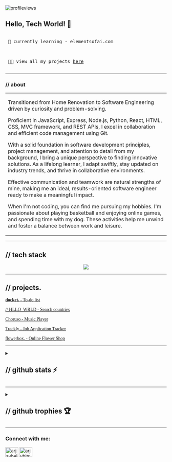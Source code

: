 ![profileviews](https://komarev.com/ghpvc/?username=arjybltrn&label=profile%20views&color=0e75b6&style=flat)

<!-- [![spotify-github-profile](https://spotify-github-profile.vercel.app/api/view?uid=mr7m39tkfvak3ajrv9xg5sck8&cover_image=true&theme=novatorem&show_offline=false&background_color=7f7a7a&interchange=true&bar_color=53b14f&bar_color_cover=true)](https://github.com/kittinan/spotify-github-profile) -->

##  Hello, Tech World! 👋

<!-- 
<kbd> <br> 🔭 currently working on - <a href="https://github.com/Arjybltrn/DoneWithIt.git"> DoneWithIt - Online Marketplace for Pre-loved items </a> <br> </kbd> 
-->

<kbd> <br> 🌱 currently learning - elementsofai.com <br> </kbd>

<kbd> <br> 👨‍💻 view all my projects <a href="https://arjaybeltran.vercel.app/">here</a> <br> </kbd>




<hr>

### // about

<table>
<tr>
<td>
  
Transitioned from Home Renovation to Software Engineering driven by curiosity and problem-solving. 
  
Proficient in JavaScript, Express, Node.js, Python, React, HTML, CSS, MVC framework, and REST APIs, I excel in collaboration and efficient code management using Git.

With a solid foundation in software development principles, project management, and attention to detail from my background, I bring a unique perspective to finding innovative solutions. As a lifelong learner, I adapt swiftly, stay updated on industry trends, and thrive in collaborative environments.

Effective communication and teamwork are natural strengths of mine, making me an ideal, results-oriented software engineer ready to make a meaningful impact.

When I'm not coding, you can find me pursuing my hobbies. I'm passionate about playing basketball and enjoying online games, and spending time with my dog. These activities help me unwind and foster a balance between work and leisure.
</td>
</tr>
</table>

<hr>


## // tech stack


<p align="center">
  <a href="https://skillicons.dev">
    <img src="https://skillicons.dev/icons?i=js,python,html,css,bootstrap,sass,tailwind,nodejs,express,react,mongodb,mysql,postgres,sqlite,aws,firebase,heroku,django,postman,figma,nextjs&perline=5" />
  </a>
</p>

<hr>


## // projects.


<a href="https://docket-project-two.herokuapp.com/" target="_blank"><span style="font-family:Source Code Pro">**docket.** - To-do list </span></a> 



<a href="https://hello-world-rose-sigma.vercel.app/" target="_blank"><span style="font-family:Source Code Pro">// HLLO_WRLD - Search countries</span></a>


<a href="https://choruso.herokuapp.com/" target="_blank"><span style="font-family:Source Code Pro">Choruso - Music Player</span></a>

<a href="https://legendary-halva-8abb3f.netlify.app/" target="_blank"><span style="font-family:Source Code Pro">Trackly - Job Application Tracker</span></a>

<a href="https://flowerbox.vercel.app/" target="_blank"><span style="font-family:Source Code Pro">flowerbox. - Online Flower Shop</span></a>

<hr>



<details>
  <summary> <h2> // github stats ⚡ </h2></summary>
  
  <a href="#">![Github Stats 📊](https://github-readme-stats.vercel.app/api?username=arjybltrn&theme=blueberry&count_private=true&hide_border=true&line_height=20)</a>
  <a href="#">![Top Langs 📚](https://github-readme-stats.vercel.app/api/top-langs/?username=arjybltrn&layout=compact&theme=blueberry&count_private=true&hide_border=true)</a>
  <a href="#">![Streak 🔥](https://github-readme-streak-stats.herokuapp.com/?user=arjybltrn&theme=blueberry&count_private=true&hide_border=true&line_height=20)</a>
  

  
</details>

<hr>

<details>
  
  <summary> <h2> // github trophies 🏆 </h2> </summary>
  
  [![trophy](https://github-profile-trophy.vercel.app/?username=arjybltrn&column=3&margin-w=15&margin-h=15&row=2&column=3&theme=onedark)](https://github.com/ryo-ma/github-profile-trophy)

</details>


<hr>

<h3 align="left">Connect with me:</h3>

<p>

<a href="https://linkedin.com/in/arjaybeltran" target="blank"><img align="center" src="https://raw.githubusercontent.com/rahuldkjain/github-profile-readme-generator/master/src/images/icons/Social/linked-in-alt.svg" alt="arjaybeltran" height="30" width="40" /></a>
<a href="https://instagram.com/arjybltrn" target="blank"><img align="center" src="https://raw.githubusercontent.com/rahuldkjain/github-profile-readme-generator/master/src/images/icons/Social/instagram.svg" alt="arjybltrn" height="30" width="40" /></a>
</p>
 

<!--
**Arjybltrn/arjybltrn** is a ✨ _special_ ✨ repository because its `README.md` (this file) appears on your GitHub profile.

Here are some ideas to get you started:

- 🔭 I’m currently working on ...
- 🌱 I’m currently learning ...
- 👯 I’m looking to collaborate on ...
- 🤔 I’m looking for help with ...
- 💬 Ask me about ...
- 📫 How to reach me: ...
- 😄 Pronouns: ...
- ⚡ Fun fact: ...
-->

